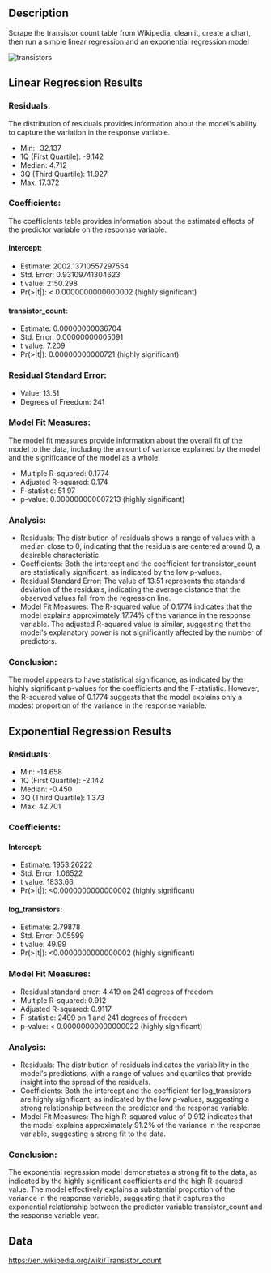 ## Description
Scrape the transistor count table from Wikipedia, clean it, create a chart, then run a simple linear regression and an exponential regression model

![transistors](https://github.com/jhjanicki/transistors/assets/6565011/5972c008-7a2c-4fae-b5ae-c0699aa80ffc)

## Linear Regression Results
### Residuals:
The distribution of residuals provides information about the model's ability to capture the variation in the response variable.
- Min: -32.137
- 1Q (First Quartile): -9.142
- Median: 4.712
- 3Q (Third Quartile): 11.927
- Max: 17.372

### Coefficients:
The coefficients table provides information about the estimated effects of the predictor variable on the response variable.
#### Intercept:
- Estimate: 2002.13710557297554
- Std. Error: 0.93109741304623
- t value: 2150.298
- Pr(>|t|): < 0.0000000000000002 (highly significant)
#### transistor_count:
- Estimate: 0.00000000036704
- Std. Error: 0.00000000005091
- t value: 7.209
- Pr(>|t|): 0.00000000000721 (highly significant)

### Residual Standard Error:
- Value: 13.51
- Degrees of Freedom: 241

### Model Fit Measures:
The model fit measures provide information about the overall fit of the model to the data, including the amount of variance explained by the model and the significance of the model as a whole.
- Multiple R-squared: 0.1774
- Adjusted R-squared: 0.174
- F-statistic: 51.97
- p-value: 0.000000000007213 (highly significant)

### Analysis:
- Residuals: The distribution of residuals shows a range of values with a median close to 0, indicating that the residuals are centered around 0, a desirable characteristic.
- Coefficients: Both the intercept and the coefficient for transistor_count are statistically significant, as indicated by the low p-values.
- Residual Standard Error: The value of 13.51 represents the standard deviation of the residuals, indicating the average distance that the observed values fall from the regression line.
- Model Fit Measures: The R-squared value of 0.1774 indicates that the model explains approximately 17.74% of the variance in the response variable. The adjusted R-squared value is similar, suggesting that the model's explanatory power is not significantly affected by the number of predictors.

### Conclusion:
The model appears to have statistical significance, as indicated by the highly significant p-values for the coefficients and the F-statistic. However, the R-squared value of 0.1774 suggests that the model explains only a modest proportion of the variance in the response variable.

## Exponential Regression Results
### Residuals:
- Min: -14.658
- 1Q (First Quartile): -2.142
- Median: -0.450
- 3Q (Third Quartile): 1.373
- Max: 42.701

### Coefficients:
#### Intercept:
- Estimate: 1953.26222
- Std. Error: 1.06522
- t value: 1833.66
- Pr(>|t|): <0.0000000000000002 (highly significant)
#### log_transistors:
- Estimate: 2.79878
- Std. Error: 0.05599
- t value: 49.99
- Pr(>|t|): <0.0000000000000002 (highly significant)

### Model Fit Measures:
- Residual standard error: 4.419 on 241 degrees of freedom
- Multiple R-squared: 0.912
- Adjusted R-squared: 0.9117
- F-statistic: 2499 on 1 and 241 degrees of freedom
- p-value: < 0.00000000000000022 (highly significant)

### Analysis:
- Residuals: The distribution of residuals indicates the variability in the model's predictions, with a range of values and quartiles that provide insight into the spread of the residuals.
- Coefficients: Both the intercept and the coefficient for log_transistors are highly significant, as indicated by the low p-values, suggesting a strong relationship between the predictor and the response variable.
- Model Fit Measures: The high R-squared value of 0.912 indicates that the model explains approximately 91.2% of the variance in the response variable, suggesting a strong fit to the data.

### Conclusion:
The exponential regression model demonstrates a strong fit to the data, as indicated by the highly significant coefficients and the high R-squared value. The model effectively explains a substantial proportion of the variance in the response variable, suggesting that it captures the exponential relationship between the predictor variable transistor_count and the response variable year.

## Data
https://en.wikipedia.org/wiki/Transistor_count
